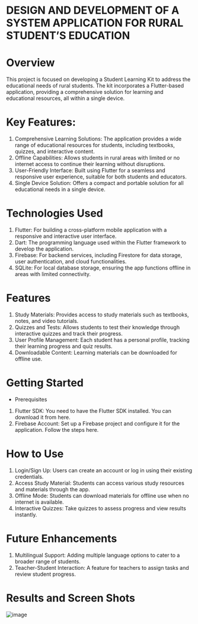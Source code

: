 # DESIGN AND DEVELOPMENT OF A SYSTEM APPLICATION FOR RURAL STUDENT’S EDUCATION
# Overview
This project is focused on developing a Student Learning Kit to address the educational needs of rural students. The kit incorporates a Flutter-based application, providing a comprehensive solution for learning and educational resources, all within a single device.

# Key Features:
1. Comprehensive Learning Solutions: The application provides a wide range of educational resources for students, including textbooks, quizzes, and interactive content.
2. Offline Capabilities: Allows students in rural areas with limited or no internet access to continue their learning without disruptions.
3. User-Friendly Interface: Built using Flutter for a seamless and responsive user experience, suitable for both students and educators.
4. Single Device Solution: Offers a compact and portable solution for all educational needs in a single device.

# Technologies Used
1. Flutter: For building a cross-platform mobile application with a responsive and interactive user interface.
2. Dart: The programming language used within the Flutter framework to develop the application.
3. Firebase: For backend services, including Firestore for data storage, user authentication, and cloud functionalities.
4. SQLite: For local database storage, ensuring the app functions offline in areas with limited connectivity.

# Features
1. Study Materials: Provides access to study materials such as textbooks, notes, and video tutorials.
2. Quizzes and Tests: Allows students to test their knowledge through interactive quizzes and track their progress.
3. User Profile Management: Each student has a personal profile, tracking their learning progress and quiz results.
4. Downloadable Content: Learning materials can be downloaded for offline use.

# Getting Started
* Prerequisites
1. Flutter SDK: You need to have the Flutter SDK installed. You can download it from here.
2. Firebase Account: Set up a Firebase project and configure it for the application. Follow the steps here.

# How to Use
1. Login/Sign Up: Users can create an account or log in using their existing credentials.
2. Access Study Material: Students can access various study resources and materials through the app.
3. Offline Mode: Students can download materials for offline use when no internet is available.
4. Interactive Quizzes: Take quizzes to assess progress and view results instantly.

# Future Enhancements
1. Multilingual Support: Adding multiple language options to cater to a broader range of students.
2. Teacher-Student Interaction: A feature for teachers to assign tasks and review student progress.

# Results and Screen Shots

![image](https://github.com/user-attachments/assets/8c35f266-cd0f-43d1-b81e-5b29231bf0fd)
